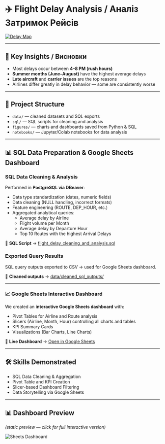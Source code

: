 # ✈️ Flight Delay Analysis / Аналіз Затримок Рейсів

[![Delay Map](./figures/delay_by_airport.png)](./dashboard.png)

---

## 🧠 Key Insights / Висновки

- Most delays occur between **4–8 PM (rush hours)**  
- **Summer months (June–August)** have the highest average delays  
- **Late aircraft** and **carrier issues** are the top reasons  
- Airlines differ greatly in delay behavior — some are consistently worse  

---

## 📂 Project Structure

- `data/` — cleaned datasets and SQL exports  
- `sql/` — SQL scripts for cleaning and analysis  
- `figures/` — charts and dashboards saved from Python & SQL  
- `notebooks/` — Jupyter/Colab notebooks for data analysis  

---

## 📊 SQL Data Preparation & Google Sheets Dashboard

### SQL Data Cleaning & Analysis
Performed in **PostgreSQL via DBeaver**:  
- Data type standardization (dates, numeric fields)  
- Data cleaning (NULL handling, incorrect formats)  
- Feature engineering (ROUTE, DEP_HOUR, etc.)  
- Aggregated analytical queries:  
  - Average delay by Airline  
  - Flight volume per Month  
  - Average delay by Departure Hour  
  - Top 10 Routes with the highest Arrival Delays  

📄 **SQL Script** → [flight_delay_cleaning_and_analysis.sql](./sql/flight_delay_cleaning_and_analysis.sql)

### Exported Query Results
SQL query outputs exported to CSV → used for Google Sheets dashboard.  

📂 **Cleaned outputs** → [data/cleaned_sql_outputs/](./data/cleaned_sql_outputs/)

---

### 📈 Google Sheets Interactive Dashboard

We created an **interactive Google Sheets dashboard** with:  
- Pivot Tables for Airline and Route analysis  
- Slicers (Airline, Month, Hour) controlling all charts and tables  
- KPI Summary Cards  
- Visualizations (Bar Charts, Line Charts)  

🔗 **Live Dashboard** → [Open in Google Sheets](https://docs.google.com/spreadsheets/d/11krsk7PutKf4ZDu38z-Ji4iirhx49h0zEpUBD92J6e8/edit?usp=sharing)

---

## 🛠️ Skills Demonstrated
- SQL Data Cleaning & Aggregation  
- Pivot Table and KPI Creation  
- Slicer-based Dashboard Filtering  
- Data Storytelling via Google Sheets  

---

## 📊 Dashboard Preview
*(static preview — click for full interactive version)*  

![Sheets Dashboard](./figures/google_sheets_dashboard_preview.png)











